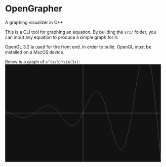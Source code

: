 # OpenGrapher

A graphing visualizer in C++

This is a CLI tool for graphing an equation. By building the `src/` folder, you can input any equation to produce a simple graph for it.

OpenGL 3.3 is used for the front end. In order to build, OpenGL must be installed on a MacOS device.

Below is a graph of `e^(x/3)*sin(3x)`:
![Graph of e^(x/3)*sin(3x)](<img/Screenshot 2023-07-06 at 7.31.19 PM.png>)